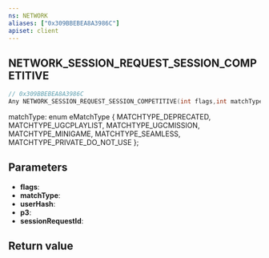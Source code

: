 ```yaml
---
ns: NETWORK
aliases: ["0x309BBEBEA8A3986C"]
apiset: client
---
```

## NETWORK_SESSION_REQUEST_SESSION_COMPETITIVE

```c
// 0x309BBEBEA8A3986C
Any NETWORK_SESSION_REQUEST_SESSION_COMPETITIVE(int flags,int matchType,int userHash,int p3,Any* sessionRequestId);
```

matchType:
enum eMatchType
{
	MATCHTYPE_DEPRECATED,
	MATCHTYPE_UGCPLAYLIST,
	MATCHTYPE_UGCMISSION,
	MATCHTYPE_MINIGAME,
	MATCHTYPE_SEAMLESS,
	MATCHTYPE_PRIVATE_DO_NOT_USE
};

## Parameters
* **flags**:
* **matchType**:
* **userHash**:
* **p3**:
* **sessionRequestId**:

## Return value